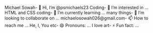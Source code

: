 Michael Sowah- 👋 Hi, I’m @psmichaels23
Coding- 👀 I’m interested in ...
HTML and CSS coding- 🌱 I’m currently learning ...
many things- 💞️ I’m looking to collaborate on ...
michaelosowah026@gmail.com- 📫 How to reach me ...
He, I, You etc- 😄 Pronouns: ...
I love art- ⚡ Fun fact: ...

<!---
psmichaels23/psmichaels23 is a ✨ special ✨ repository because its `README.md` (this file) appears on your GitHub profile.
You can click the Preview link to take a look at your changes.
--->
